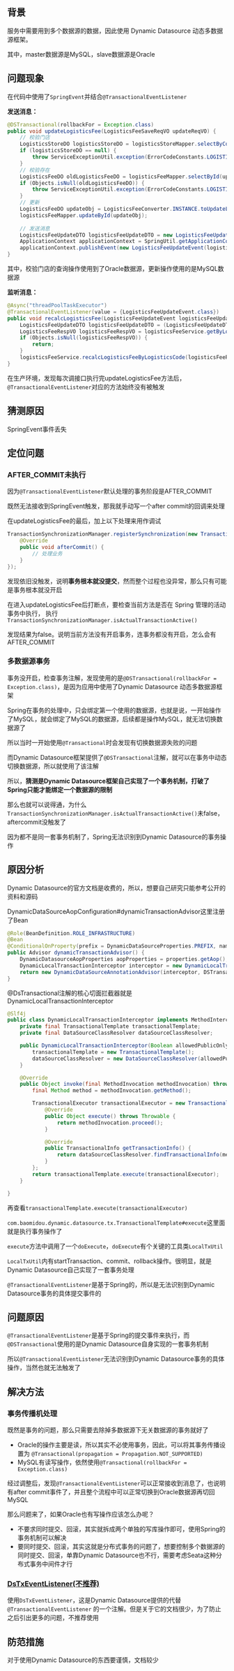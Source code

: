 ## 背景

服务中需要用到多个数据源的数据，因此使用 Dynamic Datasource 动态多数据源框架。

其中，master数据源是MySQL，slave数据源是Oracle

## 问题现象

在代码中使用了`SpringEvent`并结合`@TransactionalEventListener`

**发送消息：**

```java
@DSTransactional(rollbackFor = Exception.class)
public void updateLogisticsFee(LogisticsFeeSaveReqVO updateReqVO) {
    // 校验门店
    LogisticsStoreDO logisticsStoreDO = logisticsStoreMapper.selectByCode(updateReqVO.getStoreCode());
    if (logisticsStoreDO == null) {
        throw ServiceExceptionUtil.exception(ErrorCodeConstants.LOGISTICS_FEE.STORE_NOT_EXISTS);
    }
    // 校验存在
    LogisticsFeeDO oldLogisticsFeeDO = logisticsFeeMapper.selectById(updateReqVO.getId());
    if (Objects.isNull(oldLogisticsFeeDO)) {
        throw ServiceExceptionUtil.exception(ErrorCodeConstants.LOGISTICS_FEE.LOGISTICS_FEE_NOT_EXISTS);
    }
    // 更新
    LogisticsFeeDO updateObj = LogisticsFeeConverter.INSTANCE.toUpdateLogisticsFeeDO(updateReqVO);
    logisticsFeeMapper.updateById(updateObj);
    
    // 发送消息
    LogisticsFeeUpdateDTO logisticsFeeUpdateDTO = new LogisticsFeeUpdateDTO().setLogisticsFeeCode(updateObj.getLogisticsCode());
    ApplicationContext applicationContext = SpringUtil.getApplicationContext();
    applicationContext.publishEvent(new LogisticsFeeUpdateEvent(logisticsFeeUpdateDTO));
}
```

其中，校验门店的查询操作使用到了Oracle数据源，更新操作使用的是MySQL数据源

**监听消息：**

```java
@Async("threadPoolTaskExecutor")
@TransactionalEventListener(value = {LogisticsFeeUpdateEvent.class})
public void recalcLogisticsFee(LogisticsFeeUpdateEvent logisticsFeeUpdateEvent) {
    LogisticsFeeUpdateDTO logisticsFeeUpdateDTO = (LogisticsFeeUpdateDTO) logisticsFeeUpdateEvent.getSource();
    LogisticsFeeRespVO logisticsFeeRespVO = logisticsFeeService.getByLogisticsCode(logisticsFeeUpdateDTO.getLogisticsFeeCode());
    if (Objects.isNull(logisticsFeeRespVO)) {
        return;
    }
    logisticsFeeService.recalcLogisticsFeeByLogisticsCode(logisticsFeeRespVO.getLogisticsCode());
}
```

在生产环境，发现每次调接口执行完updateLogisticsFee方法后，`@TransactionalEventListener`对应的方法始终没有被触发

## 猜测原因

SpringEvent事件丢失

## 定位问题

### AFTER\_COMMIT未执行

因为`@TransactionalEventListener`默认处理的事务阶段是AFTER\_COMMIT

既然无法接收到SpringEvent触发，那我就手动写一个after commit的回调来处理

在updateLogisticsFee的最后，加上以下处理来用作调试

```java
TransactionSynchronizationManager.registerSynchronization(new TransactionSynchronization() {
    @Override
    public void afterCommit() {
        // 处理业务
    }
});
```

发现依旧没触发，说明**事务根本就没提交**，然而整个过程也没异常，那么只有可能是事务根本就没开启

在进入updateLogisticsFee后打断点，要检查当前方法是否在 Spring 管理的活动事务中执行， 执行`TransactionSynchronizationManager.isActualTransactionActive()`

发现结果为false。说明当前方法没有开启事务，连事务都没有开启，怎么会有AFTER\_COMMIT

### 多数据源事务

事务没开启，检查事务注解，发现使用的是`@DSTransactional(rollbackFor = Exception.class)`，是因为应用中使用了Dynamic Datasource 动态多数据源框架

Spring在事务的处理中，只会绑定第一个使用的数据源，也就是说，一开始操作了MySQL，就会绑定了MySQL的数据源，后续都是操作MySQL，就无法切换数据源了

所以当时一开始使用`@Transactional`时会发现有切换数据源失败的问题

而Dynamic Datasource框架提供了`@DSTransactional`注解，就可以在事务中动态切换数据源，所以就使用了该注解

所以，**猜测是Dynamic Datasource框架自己实现了一个事务机制，打破了Spring只能才能绑定一个数据源的限制**

那么也就可以说得通，为什么`TransactionSynchronizationManager.isActualTransactionActive()`未false，aftercommit没触发了

因为都不是同一套事务机制了，Spring无法识别到Dynamic Datasource的事务操作

## 原因分析

Dynamic Datasource的官方文档是收费的，所以，想要自己研究只能参考公开的资料和源码

DynamicDataSourceAopConfiguration#dynamicTransactionAdvisor这里注册了Bean

```java
@Role(BeanDefinition.ROLE_INFRASTRUCTURE)
@Bean
@ConditionalOnProperty(prefix = DynamicDataSourceProperties.PREFIX, name = "seata", havingValue = "false", matchIfMissing = true)
public Advisor dynamicTransactionAdvisor() {
    DynamicDatasourceAopProperties aopProperties = properties.getAop();
    DynamicLocalTransactionInterceptor interceptor = new DynamicLocalTransactionInterceptor(aopProperties.getAllowedPublicOnly());
    return new DynamicDataSourceAnnotationAdvisor(interceptor, DSTransactional.class);
}
```

@DsTransactional注解的核心切面拦截器就是DynamicLocalTransactionInterceptor

```java
@Slf4j
public class DynamicLocalTransactionInterceptor implements MethodInterceptor {
    private final TransactionalTemplate transactionalTemplate;
    private final DataSourceClassResolver dataSourceClassResolver;

    public DynamicLocalTransactionInterceptor(Boolean allowedPublicOnly) {
        transactionalTemplate = new TransactionalTemplate();
        dataSourceClassResolver = new DataSourceClassResolver(allowedPublicOnly);
    }

    @Override
    public Object invoke(final MethodInvocation methodInvocation) throws Throwable {
        final Method method = methodInvocation.getMethod();

        TransactionalExecutor transactionalExecutor = new TransactionalExecutor() {
            @Override
            public Object execute() throws Throwable {
                return methodInvocation.proceed();
            }

            @Override
            public TransactionalInfo getTransactionInfo() {
                return dataSourceClassResolver.findTransactionalInfo(method, methodInvocation.getThis(), DSTransactional.class);
            }
        };
        return transactionalTemplate.execute(transactionalExecutor);
    }

}
```

再查看`transactionalTemplate.execute(transactionalExecutor)`

`com.baomidou.dynamic.datasource.tx.TransactionalTemplate#execute`这里面就是执行事务操作了

`execute`方法中调用了一个`doExecute`，`doExecute`有个关键的工具类`LocalTxUtil`

`LocalTxUtil`内有startTransaction、commit、rollback操作。很明显，就是Dynamic Datasource自己实现了一套事务处理

`@TransactionalEventListener`是基于Spring的，所以是无法识别到Dynamic Datasource事务的具体提交事件的

## 问题原因

`@TransactionalEventListener`是基于Spring的提交事件来执行，而`@DSTransactional`使用的是Dynamic Datasource自身实现的一套事务机制

所以`@TransactionalEventListener`无法识别到Dynamic Datasource事务的具体操作，当然也就无法触发了

## 解决方法

### 事务传播机处理

既然是事务的问题，那么只需要去除掉多数据源下无关数据源的事务就好了

+   Oracle的操作主要是读，所以其实不必使用事务，因此，可以将其事务传播设置为 `@Transactional(propagation = Propagation.NOT_SUPPORTED)`
+   MySQL有读写操作，依然使用`@Transactional(rollbackFor = Exception.class)`

经过调整后，发现`@TransactionalEventListener`可以正常接收到消息了，也说明有after commit事件了，并且整个流程中可以正常切换到Oracle数据源再切回MySQL

那么问题来了，如果Oracle也有写操作应该怎么办呢？

+   不要求同时提交、回滚，其实就拆成两个单独的写库操作即可，使用Spring的事务机制可以解决
+   要同时提交、回滚，其实这就是分布式事务的问题了，想要控制多个数据源的同时提交、回滚，单靠Dynamic Datasource也不行，需要考虑Seata这种分布式事务中间件才行

### [DsTxEventListener(不推荐)](#dstxeventlistener-不推荐)

使用`DsTxEventListener`，这是Dynamic Datasource提供的代替`@TransactionalEventListener` 的一个注解。但是关于它的文档很少，为了防止之后引出更多的问题，不推荐使用

## 防范措施

对于使用Dynamic Datasource的东西要谨慎，文档较少
